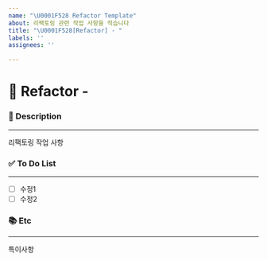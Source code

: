 ```yaml
---
name: "\U0001F528 Refactor Template"
about: 리팩토링 관련 작업 사항을 적습니다
title: "\U0001F528[Refactor] - "
labels: ''
assignees: ''

---
```


# 🔨 Refactor - <!--{ 작업 내용 }-->
<!-- 위 작업내용 주석에 어떤 오류인지 적어주세요-->

### 📝 Description

---
<!-- 어떤 리팩토링 작업을 했는지 적어주세요 -->
리팩토링 작업 사항

### ✅ To Do List 

---
<!-- 아래에 수정 사항을 적어주세요 PR 날릴 때 모두 체크되어야함 -->
- [ ] 수정1
- [ ] 수정2

### 📚 Etc

---
<!-- 작업 중 특이사항이 생기면 적어주세요 -->
특이사항
